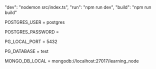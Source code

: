 "dev": "nodemon src/index.ts",
"run": "npm run dev",
"build": "npm run build"


POSTGRES_USER = postgres

POSTGRES_PASSWORD = 

PG_LOCAL_PORT = 5432

PG_DATABASE = test

MONGO_DB_LOCAL = mongodb://localhost:27017/learning_node
